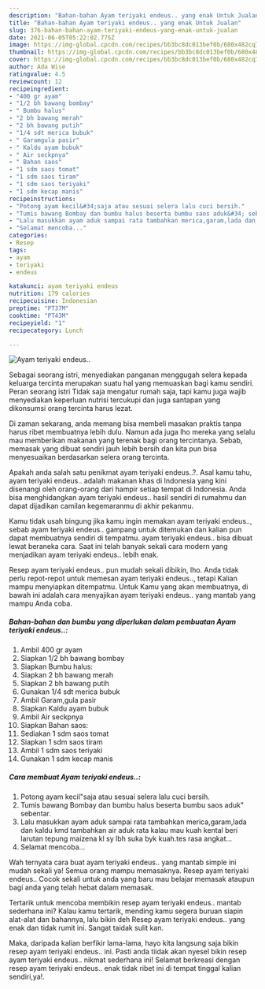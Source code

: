 ```yaml
---
description: "Bahan-bahan Ayam teriyaki endeus.. yang enak Untuk Jualan"
title: "Bahan-bahan Ayam teriyaki endeus.. yang enak Untuk Jualan"
slug: 376-bahan-bahan-ayam-teriyaki-endeus-yang-enak-untuk-jualan
date: 2021-06-05T05:22:02.775Z
image: https://img-global.cpcdn.com/recipes/bb3bc8dc013bef0b/680x482cq70/ayam-teriyaki-endeus-foto-resep-utama.jpg
thumbnail: https://img-global.cpcdn.com/recipes/bb3bc8dc013bef0b/680x482cq70/ayam-teriyaki-endeus-foto-resep-utama.jpg
cover: https://img-global.cpcdn.com/recipes/bb3bc8dc013bef0b/680x482cq70/ayam-teriyaki-endeus-foto-resep-utama.jpg
author: Ada Wise
ratingvalue: 4.5
reviewcount: 12
recipeingredient:
- "400 gr ayam"
- "1/2 bh bawang bombay"
- " Bumbu halus"
- "2 bh bawang merah"
- "2 bh bawang putih"
- "1/4 sdt merica bubuk"
- " Garamgula pasir"
- " Kaldu ayam bubuk"
- " Air seckpnya"
- " Bahan saos"
- "1 sdm saos tomat"
- "1 sdm saos tiram"
- "1 sdm saos teriyaki"
- "1 sdm kecap manis"
recipeinstructions:
- "Potong ayam kecil&#34;saja atau sesuai selera lalu cuci bersih."
- "Tumis bawang Bombay dan bumbu halus beserta bumbu saos aduk&#34; sebentar."
- "Lalu masukkan ayam aduk sampai rata tambahkan merica,garam,lada dan kaldu kmd tambahkan air aduk rata kalau mau kuah kental beri larutan tepung maizena kl sy lbh suka byk kuah.tes rasa angkat..."
- "Selamat mencoba..."
categories:
- Resep
tags:
- ayam
- teriyaki
- endeus

katakunci: ayam teriyaki endeus 
nutrition: 179 calories
recipecuisine: Indonesian
preptime: "PT37M"
cooktime: "PT43M"
recipeyield: "1"
recipecategory: Lunch

---
```



![Ayam teriyaki endeus..](https://img-global.cpcdn.com/recipes/bb3bc8dc013bef0b/680x482cq70/ayam-teriyaki-endeus-foto-resep-utama.jpg)

Sebagai seorang istri, menyediakan panganan menggugah selera kepada keluarga tercinta merupakan suatu hal yang memuaskan bagi kamu sendiri. Peran seorang istri Tidak saja mengatur rumah saja, tapi kamu juga wajib menyediakan keperluan nutrisi tercukupi dan juga santapan yang dikonsumsi orang tercinta harus lezat.

Di zaman  sekarang, anda memang bisa membeli masakan praktis tanpa harus ribet membuatnya lebih dulu. Namun ada juga lho mereka yang selalu mau memberikan makanan yang terenak bagi orang tercintanya. Sebab, memasak yang dibuat sendiri jauh lebih bersih dan kita pun bisa menyesuaikan berdasarkan selera orang tercinta. 



Apakah anda salah satu penikmat ayam teriyaki endeus..?. Asal kamu tahu, ayam teriyaki endeus.. adalah makanan khas di Indonesia yang kini disenangi oleh orang-orang dari hampir setiap tempat di Indonesia. Anda bisa menghidangkan ayam teriyaki endeus.. hasil sendiri di rumahmu dan dapat dijadikan camilan kegemaranmu di akhir pekanmu.

Kamu tidak usah bingung jika kamu ingin memakan ayam teriyaki endeus.., sebab ayam teriyaki endeus.. gampang untuk ditemukan dan kalian pun dapat membuatnya sendiri di tempatmu. ayam teriyaki endeus.. bisa dibuat lewat beraneka cara. Saat ini telah banyak sekali cara modern yang menjadikan ayam teriyaki endeus.. lebih enak.

Resep ayam teriyaki endeus.. pun mudah sekali dibikin, lho. Anda tidak perlu repot-repot untuk memesan ayam teriyaki endeus.., tetapi Kalian mampu menyiapkan ditempatmu. Untuk Kamu yang akan membuatnya, di bawah ini adalah cara menyajikan ayam teriyaki endeus.. yang mantab yang mampu Anda coba.

<!--inarticleads1-->

##### Bahan-bahan dan bumbu yang diperlukan dalam pembuatan Ayam teriyaki endeus..:

1. Ambil 400 gr ayam
1. Siapkan 1/2 bh bawang bombay
1. Siapkan  Bumbu halus:
1. Siapkan 2 bh bawang merah
1. Siapkan 2 bh bawang putih
1. Gunakan 1/4 sdt merica bubuk
1. Ambil  Garam,gula pasir
1. Siapkan  Kaldu ayam bubuk
1. Ambil  Air seckpnya
1. Siapkan  Bahan saos:
1. Sediakan 1 sdm saos tomat
1. Siapkan 1 sdm saos tiram
1. Ambil 1 sdm saos teriyaki
1. Gunakan 1 sdm kecap manis




<!--inarticleads2-->

##### Cara membuat Ayam teriyaki endeus..:

1. Potong ayam kecil&#34;saja atau sesuai selera lalu cuci bersih.
1. Tumis bawang Bombay dan bumbu halus beserta bumbu saos aduk&#34; sebentar.
1. Lalu masukkan ayam aduk sampai rata tambahkan merica,garam,lada dan kaldu kmd tambahkan air aduk rata kalau mau kuah kental beri larutan tepung maizena kl sy lbh suka byk kuah.tes rasa angkat...
1. Selamat mencoba...




Wah ternyata cara buat ayam teriyaki endeus.. yang mantab simple ini mudah sekali ya! Semua orang mampu memasaknya. Resep ayam teriyaki endeus.. Cocok sekali untuk anda yang baru mau belajar memasak ataupun bagi anda yang telah hebat dalam memasak.

Tertarik untuk mencoba membikin resep ayam teriyaki endeus.. mantab sederhana ini? Kalau kamu tertarik, mending kamu segera buruan siapin alat-alat dan bahannya, lalu bikin deh Resep ayam teriyaki endeus.. yang enak dan tidak rumit ini. Sangat taidak sulit kan. 

Maka, daripada kalian berfikir lama-lama, hayo kita langsung saja bikin resep ayam teriyaki endeus.. ini. Pasti anda tiidak akan nyesel bikin resep ayam teriyaki endeus.. nikmat sederhana ini! Selamat berkreasi dengan resep ayam teriyaki endeus.. enak tidak ribet ini di tempat tinggal kalian sendiri,ya!.


